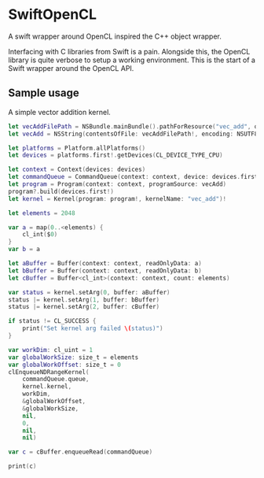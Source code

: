 # SwiftOpenCL

A swift wrapper around OpenCL inspired the C++ object wrapper.

Interfacing with C libraries from Swift is a pain. Alongside this, the OpenCL library is quite verbose to setup a working environment. This is the start of a Swift wrapper around the OpenCL API.

## Sample usage

A simple vector addition kernel.

```swift
let vecAddFilePath = NSBundle.mainBundle().pathForResource("vec_add", ofType: "cl")
let vecAdd = NSString(contentsOfFile: vecAddFilePath!, encoding: NSUTF8StringEncoding, error: nil) as! String

let platforms = Platform.allPlatforms()
let devices = platforms.first!.getDevices(CL_DEVICE_TYPE_CPU)

let context = Context(devices: devices)
let commandQueue = CommandQueue(context: context, device: devices.first!)
let program = Program(context: context, programSource: vecAdd)
program?.build(devices.first!)
let kernel = Kernel(program: program!, kernelName: "vec_add")!

let elements = 2048

var a = map(0..<elements) {
	cl_int($0)
}
var b = a

let aBuffer = Buffer(context: context, readOnlyData: a)
let bBuffer = Buffer(context: context, readOnlyData: b)
let cBuffer = Buffer<cl_int>(context: context, count: elements)

var status = kernel.setArg(0, buffer: aBuffer)
status |= kernel.setArg(1, buffer: bBuffer)
status |= kernel.setArg(2, buffer: cBuffer)

if status != CL_SUCCESS {
	print("Set kernel arg failed \(status)")
}

var workDim: cl_uint = 1
var globalWorkSize: size_t = elements
var globalWorkOffset: size_t = 0
clEnqueueNDRangeKernel(
	commandQueue.queue,
	kernel.kernel,
	workDim,
	&globalWorkOffset,
	&globalWorkSize,
	nil,
	0,
	nil,
	nil)

var c = cBuffer.enqueueRead(commandQueue)

print(c)
```
